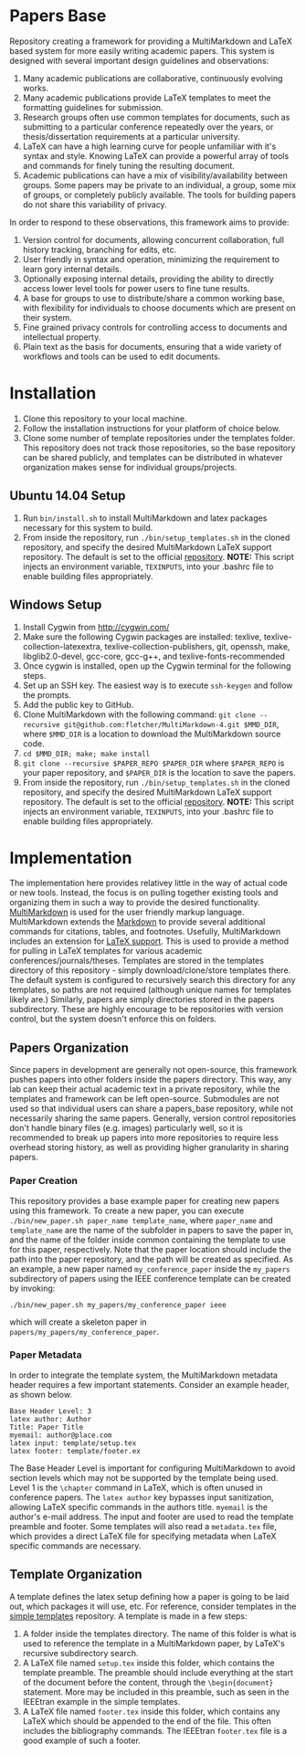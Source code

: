 # Papers Base

Repository creating a framework for providing a MultiMarkdown and LaTeX based system for more easily writing academic papers. This system is designed with several important design guidelines and observations:

1. Many academic publications are collaborative, continuously evolving works.
2. Many academic publications provide LaTeX templates to meet the formatting guidelines for submission.
3. Research groups often use common templates for documents, such as submitting to a particular conference repeatedly over the years, or thesis/dissertation requirements at a particular university.
4. LaTeX can have a high learning curve for people unfamiliar with it's syntax and style. Knowing LaTeX can provide a powerful array of tools and commands for finely tuning the resulting document.
5. Academic publications can have a mix of visibility/availability between groups. Some papers may be private to an individual, a group, some mix of groups, or completely publicly available. The tools for building papers do not share this variability of privacy.

In order to respond to these observations, this framework aims to provide:

1. Version control for documents, allowing concurrent collaboration, full history tracking, branching for edits, etc.
2. User friendly in syntax and operation, minimizing the requirement to learn gory internal details.
3. Optionally exposing internal details, providing the ability to directly access lower level tools for power users to fine tune results.
4. A base for groups to use to distribute/share a common working base, with flexibility for individuals to choose documents which are present on their system.
5. Fine grained privacy controls for controlling access to documents and intellectual property.
6. Plain text as the basis for documents, ensuring that a wide variety of workflows and tools can be used to edit documents.

# Installation

1. Clone this repository to your local machine.
2. Follow the installation instructions for your platform of choice below.
3. Clone some number of template repositories under the templates folder. This repository does not track those repositories, so the base repository can be shared publicly, and templates can be distributed in whatever organization makes sense for individual groups/projects.

## Ubuntu 14.04 Setup

1. Run `bin/install.sh` to install MultiMarkdown and latex packages necessary for this system to build.
2. From inside the repository, run `./bin/setup_templates.sh` in the cloned repository, and specify the desired MultiMarkdown LaTeX support repository. The default is set to the official [repository](https://github.com/fletcher/peg-multimarkdown-latex-support). **NOTE:** This script injects an environment variable, `TEXINPUTS`, into your .bashrc file to enable building files appropriately.

## Windows Setup

1. Install Cygwin from http://cygwin.com/
2. Make sure the following Cygwin packages are installed: texlive, texlive-collection-latexextra, texlive-collection-publishers, git, openssh, make, libglib2.0-devel, gcc-core, gcc-g++, and texlive-fonts-recommended
3. Once cygwin is installed, open up the Cygwin terminal for the following steps.
4. Set up an SSH key. The easiest way is to execute `ssh-keygen` and follow the prompts.
5. Add the public key to GitHub.
6. Clone MultiMarkdown with the following command: `git clone --recursive git@github.com:fletcher/MultiMarkdown-4.git $MMD_DIR`, where `$MMD_DIR` is a location to download the MultiMarkdown source code.
7. `cd $MMD_DIR; make; make install`
8. `git clone --recursive $PAPER_REPO $PAPER_DIR` where `$PAPER_REPO` is your paper repository, and `$PAPER_DIR` is the location to save the papers.
9. From inside the repository, run `./bin/setup_templates.sh` in the cloned repository, and specify the desired MultiMarkdown LaTeX support repository. The default is set to the official [repository](https://github.com/fletcher/peg-multimarkdown-latex-support). **NOTE:** This script injects an environment variable, `TEXINPUTS`, into your .bashrc file to enable building files appropriately.

# Implementation

The implementation here provides relativey little in the way of actual code or new tools. Instead, the focus is on pulling together existing tools and organizing them in such a way to provide the desired functionality. [MultiMarkdown](http://fletcherpenney.net/multimarkdown/) is used for the user friendly markup language. MultiMarkdown extends the [Markdown](http://daringfireball.net/projects/markdown/) to provide several additional commands for citations, tables, and footnotes. Usefully, MultiMarkdown includes an extension for [LaTeX support](https://github.com/fletcher/peg-multimarkdown-latex-support). This is used to provide a method for pulling in LaTeX templates for various academic conferences/journals/theses. Templates are stored in the templates directory of this repository - simply download/clone/store templates there. The default system is configured to recursively search this directory for any templates, so paths are not required (although unique names for templates likely are.) Similarly, papers are simply directories stored in the papers subdirectory. These are highly encourage to be repositories with version control, but the system doesn't enforce this on folders.

## Papers Organization

Since papers in development are generally not open-source, this framework pushes papers into other folders inside the papers directory. This way, any lab can keep their actual academic text in a private repository, while the templates and framework can be left open-source. Submodules are not used so that individual users can share a papers_base repository, while not necessarily sharing the same papers. Generally, version control repositories don't handle binary files (e.g. images) particularly well, so it is recommended to break up papers into more repositories to require less overhead storing history, as well as providing higher granularity in sharing papers.

### Paper Creation

This repository provides a base example paper for creating new papers using this framework. To create a new paper, you can execute `./bin/new_paper.sh paper_name template_name`, where `paper_name` and `template_name` are the name of the subfolder in papers to save the paper in, and the name of the folder inside common containing the template to use for this paper, respectively. Note that the paper location should include the path into the paper repository, and the path will be created as specified. As an example, a new paper named `my_conference_paper` inside the `my_papers` subdirectory of papers using the IEEE conference template can be created by invoking:
```
./bin/new_paper.sh my_papers/my_conference_paper ieee
```
which will create a skeleton paper in `papers/my_papers/my_conference_paper`.

### Paper Metadata

In order to integrate the template system, the MultiMarkdown metadata header requires a few important statements. Consider an example header, as shown below.

```
Base Header Level: 3
latex author: Author
Title: Paper Title
myemail: author@place.com
latex input: template/setup.tex
latex footer: template/footer.ex
```

The Base Header Level is important for configuring MultiMarkdown to avoid section levels which may not be supported by the template being used. Level 1 is the `\chapter` command in LaTeX, which is often unused in conference papers. The `latex author` key bypasses input sanitization, allowing LaTeX specific commands in the authors title. `myemail` is the author's e-mail address. The input and footer are used to read the template preamble and footer. Some templates will also read a `metadata.tex` file, which provides a direct LaTeX file for specifying metadata when LaTeX specific commands are necessary.

## Template Organization

A template defines the latex setup defining how a paper is going to be laid out, which packages it will use, etc. For reference, consider templates in the [simple templates](https://github.com/jasedit/simple_templates) repository. A template is made in a few steps:

1. A folder inside the templates directory. The name of this folder is what is used to reference the template in a MultiMarkdown paper, by LaTeX's recursive subdirectory search.
2. A LaTeX file named `setup.tex` inside this folder, which contains the template preamble. The preamble should include everything at the start of the document before the content, through the `\begin{document}` statement. More may be included in this preamble, such as seen in the IEEEtran example in the simple templates.
3. A LaTeX file named `footer.tex` inside this folder, which contains any LaTeX which should be appended to the end of the file. This often includes the bibliography commands. The IEEEtran `footer.tex` file is a good example of such a footer.
